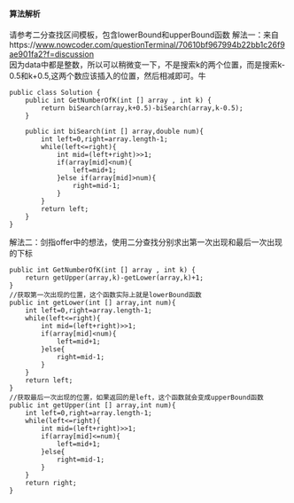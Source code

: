 #### 算法解析
请参考二分查找区间模板，包含lowerBound和upperBound函数
解法一：来自https://www.nowcoder.com/questionTerminal/70610bf967994b22bb1c26f9ae901fa2?f=discussion <br>
因为data中都是整数，所以可以稍微变一下，不是搜索k的两个位置，而是搜索k-0.5和k+0.5,这两个数应该插入的位置，然后相减即可。牛
```
public class Solution {
    public int GetNumberOfK(int [] array , int k) {
        return biSearch(array,k+0.5)-biSearch(array,k-0.5);
    }

    public int biSearch(int [] array,double num){
        int left=0,right=array.length-1;
        while(left<=right){
            int mid=(left+right)>>1;
            if(array[mid]<num){
                left=mid+1;
            }else if(array[mid]>num){
                right=mid-1;
            }
        }
        return left;
    }
}
```
解法二：剑指offer中的想法，使用二分查找分别求出第一次出现和最后一次出现的下标
```
public int GetNumberOfK(int [] array , int k) {
    return getUpper(array,k)-getLower(array,k)+1;
}
//获取第一次出现的位置，这个函数实际上就是lowerBound函数
public int getLower(int [] array,int num){
    int left=0,right=array.length-1;
    while(left<=right){
        int mid=(left+right)>>1;
        if(array[mid]<num){
            left=mid+1;
        }else{
            right=mid-1;
        }
    }
    return left;
}
//获取最后一次出现的位置，如果返回的是left，这个函数就会变成upperBound函数
public int getUpper(int [] array,int num){
    int left=0,right=array.length-1;
    while(left<=right){
        int mid=(left+right)>>1;
        if(array[mid]<=num){
            left=mid+1;
        }else{
            right=mid-1;
        }
    }
    return right;
}
```

